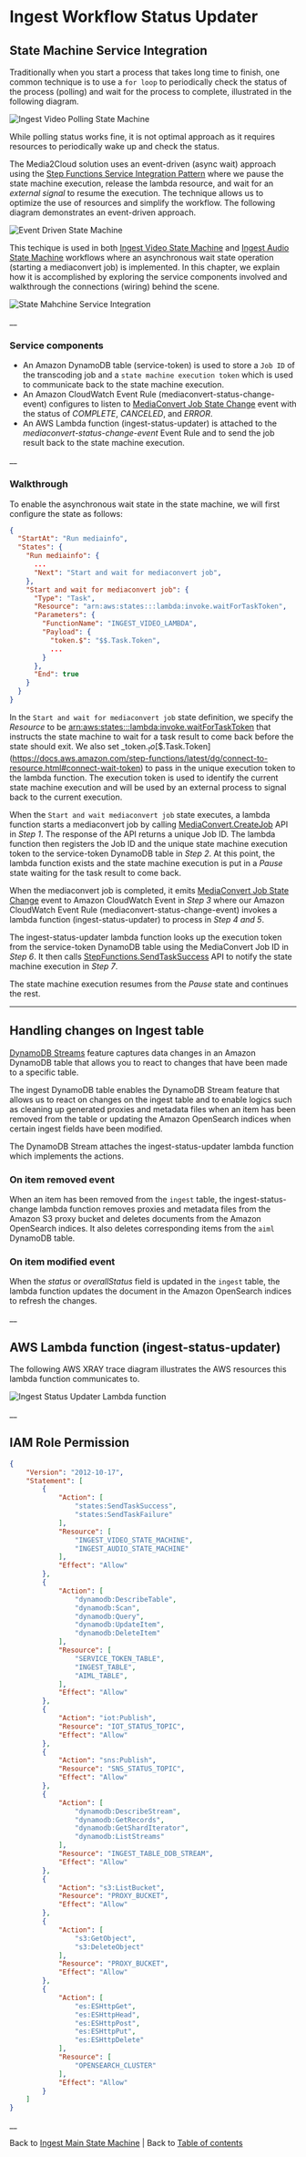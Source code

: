 # Ingest Workflow Status Updater

## State Machine Service Integration

Traditionally when you start a process that takes long time to finish, one common technique is to use a ```for loop``` to periodically check the status of the process (polling) and wait for the process to complete, illustrated in the following diagram.

![Ingest Video Polling State Machine](../../../../deployment/tutorials/images/ingest-video-polling-state-machine.png)

While polling status works fine, it is not optimal approach as it requires resources to periodically wake up and check the status.

The Media2Cloud solution uses an event-driven (async wait) approach using the [Step Functions Service Integration Pattern](https://docs.aws.amazon.com/step-functions/latest/dg/connect-to-resource.html) where we pause the state machine execution, release the lambda resource, and wait for an _external signal_ to resume the execution. The technique allows us to optimize the use of resources and simplify the workflow. The following diagram demonstrates an event-driven approach.

![Event Driven State Machine](../../../../deployment/tutorials/images/ingest-video-async-state-machine.png)

This techique is used in both [Ingest Video State Machine](../video/README.md) and [Ingest Audio State Machine](../audio/README.md) workflows where an asynchronous wait state operation (starting a mediaconvert job) is implemented. In this chapter, we explain how it is accomplished by exploring the service components involved and walkthrough the connections (wiring) behind the scene.

![State Mahchine Service Integration](../../../../deployment/tutorials/images/ingest-video-service-integration.png)

__

### Service components
* An Amazon DynamoDB table (service-token) is used to store a ```Job ID``` of the transcoding job and a ```state machine execution token``` which is used to communicate back to the state machine execution.
* An Amazon CloudWatch Event Rule (mediaconvert-status-change-event) configures to listen to [MediaConvert Job State Change](https://docs.aws.amazon.com/mediaconvert/latest/ug/mediaconvert_cwe_events.html) event with the status of _COMPLETE_, _CANCELED_, and _ERROR_.
* An AWS Lambda function (ingest-status-updater) is attached to the _mediaconvert-status-change-event_ Event Rule and to send the job result back to the state machine execution.

__

### Walkthrough

To enable the asynchronous wait state in the state machine, we will first configure the state as follows:
```json
{
  "StartAt": "Run mediainfo",
  "States": {
    "Run mediainfo": {
      ...
      "Next": "Start and wait for mediaconvert job",
    },
    "Start and wait for mediaconvert job": {
      "Type": "Task",
      "Resource": "arn:aws:states:::lambda:invoke.waitForTaskToken",
      "Parameters": {
        "FunctionName": "INGEST_VIDEO_LAMBDA",
        "Payload": {
          "token.$": "$$.Task.Token",
          ...
        }
      },
      "End": true
    }
  }
}
```

In the ```Start and wait for mediaconvert job``` state definition, we specify the _Resource_ to be [arn:aws:states:::lambda:invoke.waitForTaskToken](https://docs.aws.amazon.com/step-functions/latest/dg/connect-to-resource.html#connect-wait-token) that instructs the state machine to wait for a task result to come back before the state should exit. We also set _token.$_ to [$$.Task.Token](https://docs.aws.amazon.com/step-functions/latest/dg/connect-to-resource.html#connect-wait-token) to pass in the unique execution token to the lambda function. The execution token is used to identify the current state machine execution and will be used by an external process to signal back to the current execution.

When the ```Start and wait mediaconvert job``` state executes, a lambda function starts a mediaconvert job by calling [MediaConvert.CreateJob](https://docs.aws.amazon.com/mediaconvert/latest/apireference/jobs.html#jobspost) API in _Step 1_. The response of the API returns a unique Job ID. The lambda function then registers the Job ID and the unique state machine execution token to the service-token DynamoDB table in _Step 2_. At this point, the lambda function exists and the state machine execution is put in a _Pause_ state waiting for the task result to come back.

When the mediaconvert job is completed, it emits [MediaConvert Job State Change](https://docs.aws.amazon.com/mediaconvert/latest/ug/mediaconvert_cwe_events.html) event to Amazon CloudWatch Event in _Step 3_ where our Amazon CloudWatch Event Rule (mediaconvert-status-change-event) invokes a lambda function (ingest-status-updater) to process in _Step 4 and 5_.

The ingest-status-updater lambda function looks up the execution token from the service-token DynamoDB table using the MediaConvert Job ID in _Step 6_. It then calls [StepFunctions.SendTaskSuccess](https://docs.aws.amazon.com/step-functions/latest/apireference/API_SendTaskSuccess.html) API to notify the state machine execution in _Step 7_.

The state machine execution resumes from the _Pause_ state and continues the rest.

____

## Handling changes on Ingest table
[DynamoDB Streams](https://docs.aws.amazon.com/amazondynamodb/latest/developerguide/Streams.html) feature captures data changes in an Amazon DynamoDB table that allows you to react to changes that have been made to a specific table.

The ingest DynamoDB table enables the DynamoDB Stream feature that allows us to react on changes on the ingest table and to enable logics such as cleaning up generated proxies and metadata files when an item has been removed from the table or updating the Amazon OpenSearch indices when certain ingest fields have been modified.

The DynamoDB Stream attaches the ingest-status-updater lambda function which implements the actions.

### On item removed event
When an item has been removed from the ```ingest``` table, the ingest-status-change lambda function removes proxies and metadata files from the Amazon S3 proxy bucket and deletes documents from the Amazon OpenSearch indices. It also deletes corresponding items from the ```aiml``` DynamoDB table.

### On item modified event
When the _status_ or _overallStatus_ field is updated in the ```ingest``` table, the lambda function updates the document in the Amazon OpenSearch indices to refresh the changes.

__

## AWS Lambda function (ingest-status-updater)
The following AWS XRAY trace diagram illustrates the AWS resources this lambda function communicates to.

![Ingest Status Updater Lambda function](../../../../deployment/tutorials/images/ingest-status-updater-lambda.png)

__

## IAM Role Permission

```json
{
    "Version": "2012-10-17",
    "Statement": [
        {
            "Action": [
                "states:SendTaskSuccess",
                "states:SendTaskFailure"
            ],
            "Resource": [
                "INGEST_VIDEO_STATE_MACHINE",
                "INGEST_AUDIO_STATE_MACHINE"
            ],
            "Effect": "Allow"
        },
        {
            "Action": [
                "dynamodb:DescribeTable",
                "dynamodb:Scan",
                "dynamodb:Query",
                "dynamodb:UpdateItem",
                "dynamodb:DeleteItem"
            ],
            "Resource": [
                "SERVICE_TOKEN_TABLE",
                "INGEST_TABLE",
                "AIML_TABLE",
            ],
            "Effect": "Allow"
        },
        {
            "Action": "iot:Publish",
            "Resource": "IOT_STATUS_TOPIC",
            "Effect": "Allow"
        },
        {
            "Action": "sns:Publish",
            "Resource": "SNS_STATUS_TOPIC",
            "Effect": "Allow"
        },
        {
            "Action": [
                "dynamodb:DescribeStream",
                "dynamodb:GetRecords",
                "dynamodb:GetShardIterator",
                "dynamodb:ListStreams"
            ],
            "Resource": "INGEST_TABLE_DDB_STREAM",
            "Effect": "Allow"
        },
        {
            "Action": "s3:ListBucket",
            "Resource": "PROXY_BUCKET",
            "Effect": "Allow"
        },
        {
            "Action": [
                "s3:GetObject",
                "s3:DeleteObject"
            ],
            "Resource": "PROXY_BUCKET",
            "Effect": "Allow"
        },
        {
            "Action": [
                "es:ESHttpGet",
                "es:ESHttpHead",
                "es:ESHttpPost",
                "es:ESHttpPut",
                "es:ESHttpDelete"
            ],
            "Resource": [
                "OPENSEARCH_CLUSTER"
            ],
            "Effect": "Allow"
        }
    ]
}
```

__

Back to [Ingest Main State Machine](../main/README.md) | Back to [Table of contents](../../../../README.md#table-of-contents)
